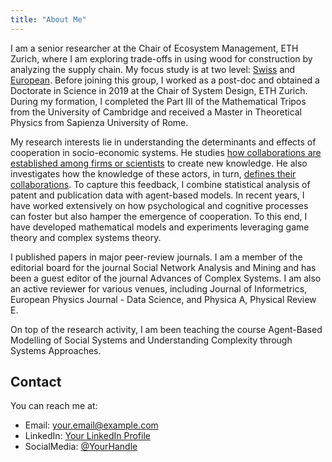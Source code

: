```yaml
---
title: "About Me"
---
```

I am a senior researcher at the Chair of Ecosystem Management, ETH Zurich, where I am exploring trade-offs in using wood for construction by analyzing the supply chain. 
My focus study is at two level: [Swiss](mainwood.ch) and [European](https://ec.europa.eu/info/funding-tenders/opportunities/portal/screen/opportunities/topic-details/horizon-cl6-2024-climate-01-5). 
Before joining this group, I worked as a post-doc and obtained a Doctorate in Science in 2019 at the Chair of System Design, ETH Zurich. 
During my formation, I completed the Part III of the Mathematical Tripos from the University of Cambridge and received a Master in Theoretical Physics from Sapienza University of Rome.

My research interests lie in understanding the determinants and effects of cooperation in socio-economic systems. He studies [how collaborations are established among firms or scientists](https://doi.org/10.1140/epjds/s13688-017-0117-5) to create new knowledge. He also investigates how the knowledge of these actors, in turn, [defines their collaborations](https://doi.org/10.1007/s00191-018-0569-1). To capture this feedback, I combine statistical analysis of patent and publication data with agent-based models. In recent years, I have worked extensively on how psychological and cognitive processes can foster but also hamper the emergence of cooperation. To this end, I have developed mathematical models and experiments leveraging game theory and complex systems theory.

I published papers in major peer-review journals. I am a member of the editorial board for the journal Social Network Analysis and Mining and has been a guest editor of the journal Advances of Complex Systems. I am also an active reviewer for various venues, including Journal of Informetrics, European Physics Journal - Data Science, and Physica A, Physical Review E.

On top of the research activity, I am been teaching the course Agent-Based Modelling of Social Systems and Understanding Complexity through Systems Approaches. 

## Contact

You can reach me at:

- Email: [your.email@example.com](mailto:your.email@example.com)
- LinkedIn: [Your LinkedIn Profile](#)
- SocialMedia: [@YourHandle](#)
